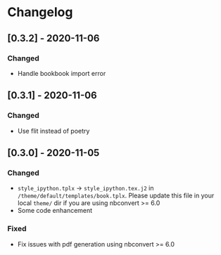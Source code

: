 # Changelog

## [0.3.2] - 2020-11-06

### Changed

* Handle bookbook import error

## [0.3.1] - 2020-11-06

### Changed

* Use flit instead of poetry

## [0.3.0] - 2020-11-05

### Changed

* `style_ipython.tplx` -> `style_ipython.tex.j2` in `/theme/default/templates/book.tplx`. Please update this file in your local `theme/` dir if you are using nbconvert >= 6.0
* Some code enhancement

### Fixed

* Fix issues with pdf generation using nbconvert >= 6.0
